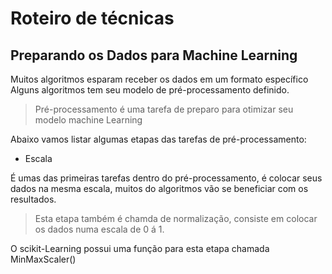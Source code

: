 # Roteiro de técnicas

## Preparando os Dados para Machine Learning

Muitos algoritmos esparam receber os dados em um formato específico
   Alguns algoritmos tem seu modelo de pré-processamento definido.

> Pré-processamento é uma tarefa de preparo para otimizar seu modelo machine Learning

Abaixo vamos listar algumas etapas das tarefas de pré-processamento:

- Escala

É umas das primeiras tarefas dentro do pré-processamento, é colocar seus dados na mesma escala, muitos do algoritmos vão se beneficiar com os resultados.

> Esta etapa também é chamda de normalização, consiste em colocar os dados numa escala de 0 á 1.

O scikit-Learning possui uma função para esta etapa chamada MinMaxScaler()




